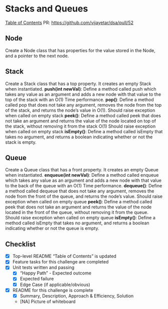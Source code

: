 # Stacks and Queues

[Table of Contents](./../../../../../../README.md)
PR: https://github.com/vijayetar/dsa/pull/52


## Node
Create a Node class that has properties for the value stored in the Node, and a pointer to the next node.
## Stack
Create a Stack class that has a top property. It creates an empty Stack when instantiated.
__push(int newVal)__:
Define a method called push which takes any value as an argument and adds a new node with that value to the top of the stack with an O(1) Time performance.
__pop()__:
Define a method called pop that does not take any argument, removes the node from the top of the stack, and returns the node’s value in O(1).
Should raise exception when called on empty stack
__peek()__:
Define a method called peek that does not take an argument and returns the value of the node located on top of the stack, without removing it from the stack O(1)
Should raise exception when called on empty stack
__isEmpty()__:
Define a method called isEmpty that takes no argument, and returns a boolean indicating whether or not the stack is empty.

## Queue
Create a Queue class that has a front property. It creates an empty Queue when instantiated.
__enqueue(int newVal)__:
Define a method called enqueue which takes any value as an argument and adds a new node with that value to the back of the queue with an O(1) Time performance.
__dequeue()__:
Define a method called dequeue that does not take any argument, removes the node from the front of the queue, and returns the node’s value.
Should raise exception when called on empty queue
__peek()__:
Define a method called peek that does not take an argument and returns the value of the node located in the front of the queue, without removing it from the queue.
Should raise exception when called on empty queue
__isEmpty()__:
Define a method called isEmpty that takes no argument, and returns a boolean indicating whether or not the queue is empty.  

## Checklist
 - [x] Top-level README “Table of Contents” is updated
 - [x] Feature tasks for this challenge are completed
 - [x] Unit tests written and passing
     - [x] “Happy Path” - Expected outcome
     - [x] Expected failure
     - [x] Edge Case (if applicable/obvious)
 - [x] README for this challenge is complete
     - [x] Summary, Description, Approach & Efficiency, Solution
     - [NA] Picture of whiteboard
